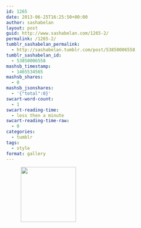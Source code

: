 ```yaml
---
id: 1265
date: 2013-06-25T16:25:50+00:00
author: sashabelan
layout: post
guid: http://www.sashabelan.com/1265-2/
permalink: /1265-2/
tumblr_sashabelan_permalink:
  - http://sashabelan.tumblr.com/post/53850006558
tumblr_sashabelan_id:
  - 53850006558
mashsb_timestamp:
  - 1465534565
mashsb_shares:
  - 0
mashsb_jsonshares:
  - '{"total":0}'
swcart-word-count:
  - 1
swcart-reading-time:
  - less then a minute
swcart-reading-time-raw:
  - 0
categories:
  - tumblr
tags:
  - style
format: gallery
---
```

<div id='gallery-500' class='gallery galleryid-1265 gallery-columns-3 gallery-size-thumbnail'>
  <figure class='gallery-item'> 
  
  <div class='gallery-icon portrait'>
    <a href='http://www.sashabelan.ru/1265-2/attachment/1266/'><img width="150" height="150" src="http://www.sashabelan.ru/wp-content/uploads/2013/06/tumblr_moyiz2n9d31qarj97o1_400-150x150.jpg" class="attachment-thumbnail size-thumbnail" alt="" srcset="http://www.sashabelan.ru/wp-content/uploads/2013/06/tumblr_moyiz2n9d31qarj97o1_400-150x150.jpg 150w, http://www.sashabelan.ru/wp-content/uploads/2013/06/tumblr_moyiz2n9d31qarj97o1_400-400x400.jpg 400w" sizes="(max-width: 150px) 100vw, 150px" /></a>
  </div></figure>
</div>
